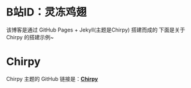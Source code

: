 # B站ID：灵冻鸡翅
该博客是通过 GitHub Pages + Jekyll(主题是Chirpy) 搭建而成的
下面是关于 Chirpy 的搭建示例~


# Chirpy

Chirpy 主题的 GitHub 链接是：[**Chirpy**][chirpy] 

[chirpy]: https://github.com/cotes2020/jekyll-theme-chirpy/
